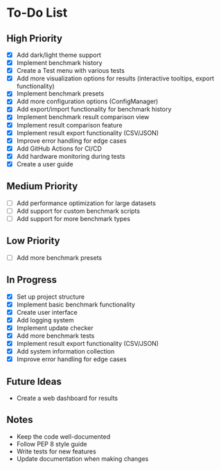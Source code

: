 # To-Do List

## High Priority

- [x] Add dark/light theme support
- [x] Implement benchmark history
- [x] Create a Test menu with various tests
- [x] Add more visualization options for results (interactive tooltips, export functionality)
- [x] Implement benchmark presets
- [x] Add more configuration options (ConfigManager)
- [x] Add export/import functionality for benchmark history
- [x] Implement benchmark result comparison view
- [x] Implement result comparison feature
- [x] Implement result export functionality (CSV/JSON)
- [x] Improve error handling for edge cases
- [x] Add GitHub Actions for CI/CD
- [x] Add hardware monitoring during tests
- [x] Create a user guide

## Medium Priority

- [ ] Add performance optimization for large datasets
- [ ] Add support for custom benchmark scripts
- [ ] Add support for more benchmark types

## Low Priority

- [ ] Add more benchmark presets

## In Progress

- [x] Set up project structure
- [x] Implement basic benchmark functionality
- [x] Create user interface
- [x] Add logging system
- [x] Implement update checker
- [x] Add more benchmark tests
- [x] Implement result export functionality (CSV/JSON)
- [x] Add system information collection
- [x] Improve error handling for edge cases

## Future Ideas

- Create a web dashboard for results

## Notes

- Keep the code well-documented
- Follow PEP 8 style guide
- Write tests for new features
- Update documentation when making changes
